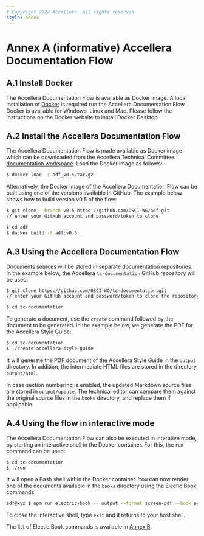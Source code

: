 ```yaml
---
# Copyright 2024 Accellera. All rights reserved.
style: annex
---
```


# Annex A **(informative)** Accellera Documentation Flow

## A.1 Install Docker

The Accellera Documentation Flow is available as Docker image. A local installation of [Docker](https://docs.docker.com/get-started/) is required run the Accellera Documentation Flow. Docker is available for Windows, Linux and Mac. Please follow the instructions on the Docker website to install Docker Desktop.

## A.2 Install the Accellera Documentation Flow

The Accellera Documentation Flow is made available as Docker image which can be downloaded from the Accellera Technical Committee [documentation workspace](https://workspace.accellera.org/wg/docwg/workgroup). Load the Docker image as follows:

```bash
$ docker load -i adf_v0.5.tar.gz
```

Alternatively, the Docker image of the Accellera Documentation Flow can be built using one of the versions available in GitHub. The example below shows how to build version v0.5 of the flow:

```bash
$ git clone --branch v0.5 https://github.com/OSCI-WG/adf.git
// enter your GitHub account and password/token to clone

$ cd adf
$ docker build -t adf:v0.5 .
```

## A.3 Using the Accellera Documentation Flow

Documents sources will be stored in separate documentation repositories. In the example below, the Accellera `tc-documentation` GitHub repository will be used:

```bash
$ git clone https://github.com/OSCI-WG/tc-documentation.git
// enter your GitHub account and password/token to clone the repository

$ cd tc-documentation
```

To generate a document, use the `create` command followed by the document to be generated. In the example below, we generate the PDF for the Accellera Style Guide:

```bash
$ cd tc-documentation
$ ./create accellera-style-guide
```

It will generate the PDF document of the Accellera Style Guide in the `output` directory. In addition, the intermediate HTML files are stored in the directory `output/html`.

In case section numbering is enabled, the updated Markdown source files are stored in `output/update`. The technical editor can compare them against the original source files in the `books` directory, and replace them if applicable.

## A.4 Using the flow in interactive mode

The Accellera Documentation Flow can also be executed in interative mode, by starting an interactive shell in the Docker container. For this, the `run` command can be used:

```bash
$ cd tc-documentation
$ ./run
```

It will open a Bash shell within the Docker container. You can now render one of the documents available in the `books` directory using the Electic Book commands:

```bash
adf@xyz $ npm run electric-book -- output --format screen-pdf --book accellera-style-guide
```

To close the interactive shell, type `exit` and it returns to your host shell.

The list of Electic Book commands is available in [Annex B](b.md).
